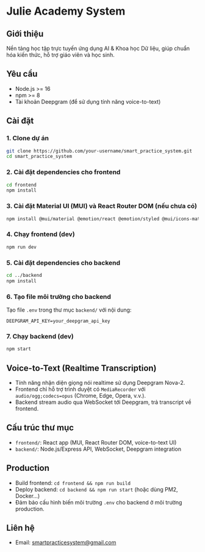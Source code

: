 # Julie Academy System

## Giới thiệu
Nền tảng học tập trực tuyến ứng dụng AI & Khoa học Dữ liệu, giúp chuẩn hóa kiến thức, hỗ trợ giáo viên và học sinh.

## Yêu cầu
- Node.js >= 16
- npm >= 8
- Tài khoản Deepgram (để sử dụng tính năng voice-to-text)

## Cài đặt

### 1. Clone dự án
```bash
git clone https://github.com/your-username/smart_practice_system.git
cd smart_practice_system
```

### 2. Cài đặt dependencies cho frontend
```bash
cd frontend
npm install
```

### 3. Cài đặt Material UI (MUI) và React Router DOM (nếu chưa có)
```bash
npm install @mui/material @emotion/react @emotion/styled @mui/icons-material react-router-dom
```

### 4. Chạy frontend (dev)
```bash
npm run dev
```

### 5. Cài đặt dependencies cho backend
```bash
cd ../backend
npm install
```

### 6. Tạo file môi trường cho backend
Tạo file `.env` trong thư mục `backend/` với nội dung:
```
DEEPGRAM_API_KEY=your_deepgram_api_key
```

### 7. Chạy backend (dev)
```bash
npm start
```

## Voice-to-Text (Realtime Transcription)
- Tính năng nhận diện giọng nói realtime sử dụng Deepgram Nova-2.
- Frontend chỉ hỗ trợ trình duyệt có `MediaRecorder` với `audio/ogg;codecs=opus` (Chrome, Edge, Opera, v.v.).
- Backend stream audio qua WebSocket tới Deepgram, trả transcript về frontend.

## Cấu trúc thư mục
- `frontend/`: React app (MUI, React Router DOM, voice-to-text UI)
- `backend/`: Node.js/Express API, WebSocket, Deepgram integration

## Production
- Build frontend: `cd frontend && npm run build`
- Deploy backend: `cd backend && npm run start` (hoặc dùng PM2, Docker...)
- Đảm bảo cấu hình biến môi trường `.env` cho backend ở môi trường production.

## Liên hệ
- Email: smartpracticesystem@gmail.com